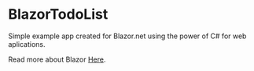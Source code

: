 ﻿# BlazorTodoList

Simple example app created for Blazor.net using the power of C# for web aplications.

Read more about Blazor [Here](https://blazor.net/).